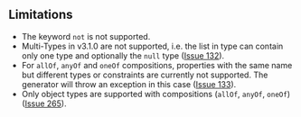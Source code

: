## Limitations

* The keyword `not` is not supported.
* Multi-Types in v3.1.0 are not supported, i.e. the list in type can contain only one type and optionally the `null`
  type ([Issue 132](https://github.com/muehmar/gradle-openapi-schema/issues/132)).
* For `allOf`, `anyOf` and `oneOf` compositions, properties with the same name but different types or constraints are
  currently not supported. The generator will throw an exception in this
  case ([Issue 133](https://github.com/muehmar/gradle-openapi-schema/issues/133)).
* Only object types are supported with
  compositions (`allOf`, `anyOf`, `oneOf`) ([Issue 265](https://github.com/muehmar/gradle-openapi-schema/issues/265)).
